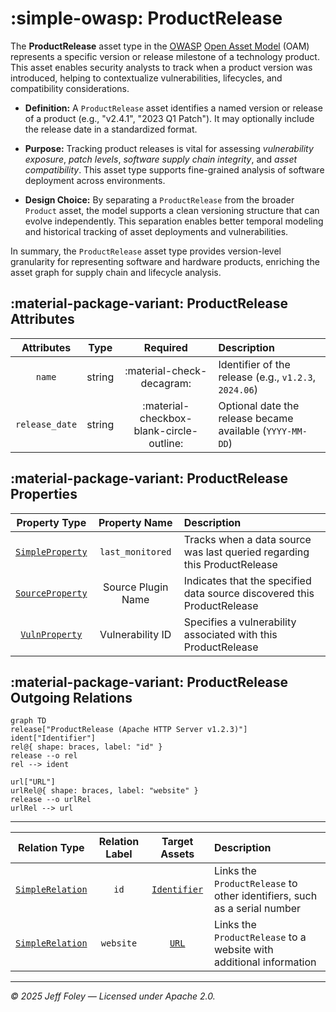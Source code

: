 # :simple-owasp: ProductRelease

The **ProductRelease** asset type in the [OWASP](https://owasp.org) [Open Asset Model](https://github.com/owasp-amass/open-asset-model) (OAM) represents a specific version or release milestone of a technology product. This asset enables security analysts to track when a product version was introduced, helping to contextualize vulnerabilities, lifecycles, and compatibility considerations.

* **Definition:** A `ProductRelease` asset identifies a named version or release of a product (e.g., "v2.4.1", "2023 Q1 Patch"). It may optionally include the release date in a standardized format.

* **Purpose:** Tracking product releases is vital for assessing *vulnerability exposure*, *patch levels*, *software supply chain integrity*, and *asset compatibility*. This asset type supports fine-grained analysis of software deployment across environments.

* **Design Choice:** By separating a `ProductRelease` from the broader `Product` asset, the model supports a clean versioning structure that can evolve independently. This separation enables better temporal modeling and historical tracking of asset deployments and vulnerabilities.

In summary, the `ProductRelease` asset type provides version-level granularity for representing software and hardware products, enriching the asset graph for supply chain and lifecycle analysis.

## :material-package-variant: ProductRelease Attributes

|   Attributes   |  Type  |          Required         | Description                                               |
| :------------: | :----: | :-----------------------: | :-------------------------------------------------------- |
|     `name`     | string | :material-check-decagram: | Identifier of the release (e.g., `v1.2.3`, `2024.06`)     |
| `release_date` | string | :material-checkbox-blank-circle-outline: | Optional date the release became available (`YYYY-MM-DD`) |

## :material-package-variant: ProductRelease Properties

| Property Type       | Property Name       | Description   |
| :-----------------: | :-----------------: | :------------ |
| [`SimpleProperty`](../properties/simple_property.md) | `last_monitored` | Tracks when a data source was last queried regarding this ProductRelease |
| [`SourceProperty`](../properties/source_property.md) | Source Plugin Name | Indicates that the specified data source discovered this ProductRelease |
| [`VulnProperty`](../properties/vuln_property.md) | Vulnerability ID | Specifies a vulnerability associated with this ProductRelease |

## :material-package-variant: ProductRelease Outgoing Relations

```mermaid
graph TD
release["ProductRelease (Apache HTTP Server v1.2.3)"]
ident["Identifier"]
rel@{ shape: braces, label: "id" }
release --o rel
rel --> ident

url["URL"]
urlRel@{ shape: braces, label: "website" }
release --o urlRel
urlRel --> url
```

---

| Relation Type       | Relation Label     | Target Assets    | Description   |
| :-----------------: | :----------------: | :--------------: | :------------ |
| [`SimpleRelation`](../relations/simple_relation.md) | `id` | [`Identifier`](./identifier.md) | Links the `ProductRelease` to other identifiers, such as a serial number |
| [`SimpleRelation`](../relations/simple_relation.md) | `website` | [`URL`](./url.md) | Links the `ProductRelease` to a website with additional information |

---

*© 2025 Jeff Foley — Licensed under Apache 2.0.*
